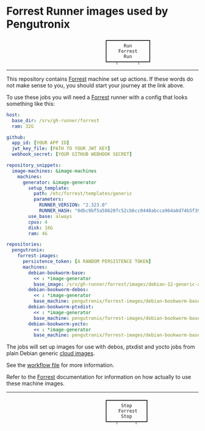 Forrest Runner images used by Pengutronix
=========================================

                                        ┏━━━━━━━━━━━━━━━┓
                                        ┃      Run      ┃
                                        ┃    Forrest    ┃
                                        ┃      Run      ┃
                                        ┗━━━┯━━━━━━━┯━━━┛

---

This repository contains [Forrest][forrest-project] machine
set up actions.
If these words do not make sense to you, you should start your journey at the
link above.

To use these jobs you will need a [Forrest][forrest-project] runner with a
config that looks something like this:

```yaml
host:
  base_dir: /srv/gh-runner/forrest
  ram: 32G

github:
  app_id: [YOUR APP ID]
  jwt_key_file: [PATH TO YOUR JWT KEY]
  webhook_secret: [YOUR GITHUB WEBHOOK SECRET]

repository_snippets:
  image-machines: &image-machines
    machines:
      generator: &image-generator
        setup_template:
          path: /etc/forrest/templates/generic
          parameters:
            RUNNER_VERSION: "2.323.0"
            RUNNER_HASH: "0dbc9bf5a58620fc52cb6cc0448abcca964a8d74b5f39773b7afcad9ab691e19"
        use_base: always
        cpus: 4
        disk: 16G
        ram: 4G

repositories:
  pengutronix:
    forrest-images:
      persistence_token: [A RANDOM PERSISTENCE TOKEN]
      machines:
        debian-bookworm-base:
          << : *image-generator
          base_image: /srv/gh-runner/forrest/images/debian-12-generic-amd64.raw
        debian-bookworm-debos:
          << : *image-generator
          base_machine: pengutronix/forrest-images/debian-bookworm-base
        debian-bookworm-ptxdist:
          << : *image-generator
          base_machine: pengutronix/forrest-images/debian-bookworm-base
        debian-bookworm-yocto:
          << : *image-generator
          base_machine: pengutronix/forrest-images/debian-bookworm-base
```

The jobs will set up images for use with debos, ptxdist and yocto jobs from
plain Debian generic [cloud images](https://cloud.debian.org/images/cloud/).

See the [workflow file](.github/workflows/debian.yaml) for more information.

Refer to the [Forrest][forrest-project] documentation for information on how
actually to use these machine images.

---

                                        ┏━━━━━━━━━━━━━━┓
                                        ┃     Stop     ┃
                                        ┃    Forrest   ┃
                                        ┃     Stop     ┃
                                        ┗━━━┯━━━━━━┯━━━┛

[forrest-project]: https://github.com/forrest-runner/forrest/
